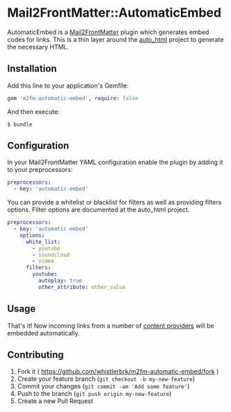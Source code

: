 # Mail2FrontMatter::AutomaticEmbed

AutomaticEmbed is a [Mail2FrontMatter](https://github.com/whistlerbrk/mail2frontmatter) plugin which generates embed codes for links. This is a thin layer around the [auto_html](https://github.com/whistlerbrk/auto_html) project to generate the necessary HTML.

## Installation

Add this line to your application's Gemfile:

```ruby
gem 'm2fm-automatic-embed', require: false
```

And then execute:

    $ bundle

## Configuration

In your Mail2FrontMatter YAML configuration enable the plugin by adding it to your preprocessors:

```yaml
preprocessors:
  - key: 'automatic-embed'
```

You can provide a whitelist or blacklist for filters as well as providing filters options. Filter options are documented at the auto_html project.

```yaml
preprocessors:
  - key: 'automatic-embed'
    options:
      white_list:
        - youtube
        - soundcloud
        - vimeo
      filters:
        youtube:
          autoplay: true
          other_attribute: other_value
```

## Usage

That's it! Now incoming links from a number of [content providers](https://github.com/dejan/auto_html/tree/master/lib/auto_html/filters) will be embedded automatically.

## Contributing

1. Fork it ( https://github.com/whistlerbrk/m2fm-automatic-embed/fork )
2. Create your feature branch (`git checkout -b my-new-feature`)
3. Commit your changes (`git commit -am 'Add some feature'`)
4. Push to the branch (`git push origin my-new-feature`)
5. Create a new Pull Request
